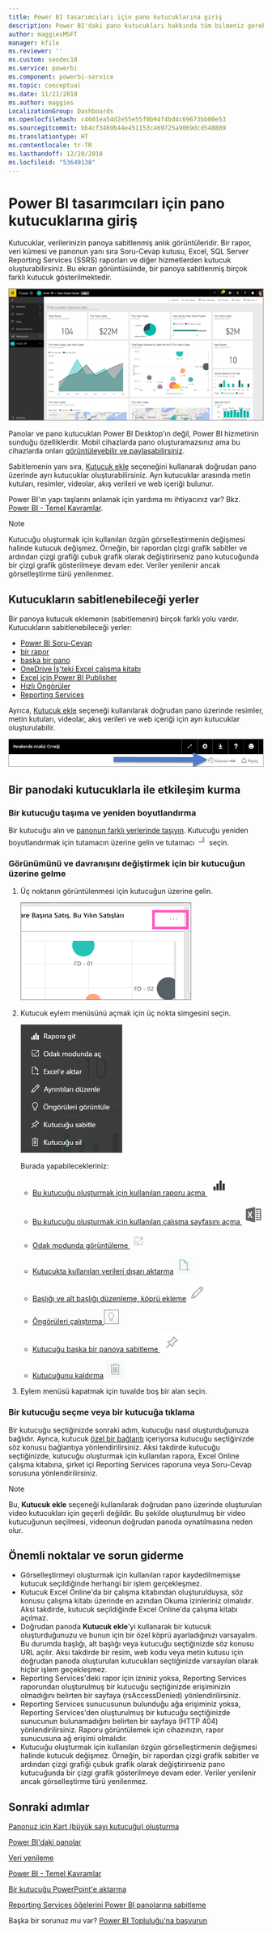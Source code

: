 ```yaml
---
title: Power BI tasarımcıları için pano kutucuklarına giriş
description: Power BI'daki pano kutucukları hakkında tüm bilmeniz gerekenler. SQL Server Reporting Services (SSRS) raporlarından oluşturulan kutucuklar da ele alınmaktadır.
author: maggiesMSFT
manager: kfile
ms.reviewer: ''
ms.custom: seodec18
ms.service: powerbi
ms.component: powerbi-service
ms.topic: conceptual
ms.date: 11/21/2018
ms.author: maggies
LocalizationGroup: Dashboards
ms.openlocfilehash: c4601ea54d2e55e55f0b94f4bd4c69673bb00e53
ms.sourcegitcommit: bb4cf3469b44e451153c469725a9069dcd548809
ms.translationtype: HT
ms.contentlocale: tr-TR
ms.lasthandoff: 12/20/2018
ms.locfileid: "53649138"
---
```

# <a name="intro-to-dashboard-tiles-for-power-bi-designers"></a>Power BI tasarımcıları için pano kutucuklarına giriş

Kutucuklar, verilerinizin panoya sabitlenmiş anlık görüntüleridir. Bir rapor, veri kümesi ve panonun yanı sıra Soru-Cevap kutusu, Excel, SQL Server Reporting Services (SSRS) raporları ve diğer hizmetlerden kutucuk oluşturabilirsiniz.  Bu ekran görüntüsünde, bir panoya sabitlenmiş birçok farklı kutucuk gösterilmektedir.

![Power BI panosu](media/service-dashboard-tiles/power-bi-dashboard.png)

Panolar ve pano kutucukları Power BI Desktop'ın değil, Power BI hizmetinin sunduğu özelliklerdir. Mobil cihazlarda pano oluşturamazsınız ama bu cihazlarda onları [görüntüleyebilir ve paylaşabilirsiniz](mobile-apps-view-dashboard.md).

Sabitlemenin yanı sıra, [Kutucuk ekle](service-dashboard-add-widget.md) seçeneğini kullanarak doğrudan pano üzerinde ayrı kutucuklar oluşturabilirsiniz. Ayrı kutucuklar arasında metin kutuları, resimler, videolar, akış verileri ve web içeriği bulunur.

Power BI'ın yapı taşlarını anlamak için yardıma mı ihtiyacınız var?  Bkz. [Power BI - Temel Kavramlar](service-basic-concepts.md).

> [!NOTE]
> Kutucuğu oluşturmak için kullanılan özgün görselleştirmenin değişmesi halinde kutucuk değişmez.  Örneğin, bir rapordan çizgi grafik sabitler ve ardından çizgi grafiği çubuk grafik olarak değiştirirseniz pano kutucuğunda bir çizgi grafik gösterilmeye devam eder. Veriler yenilenir ancak görselleştirme türü yenilenmez.
> 
> 

## <a name="pin-a-tile-from"></a>Kutucukların sabitlenebileceği yerler
Bir panoya kutucuk eklemenin (sabitlemenin) birçok farklı yolu vardır. Kutucukların sabitlenebileceği yerler:

* [Power BI Soru-Cevap](service-dashboard-pin-tile-from-q-and-a.md)
* [bir rapor](service-dashboard-pin-tile-from-report.md)
* [başka bir pano](service-pin-tile-to-another-dashboard.md)
* [OneDrive İş'teki Excel çalışma kitabı](service-dashboard-pin-tile-from-excel.md)
* [Excel için Power BI Publisher](publisher-for-excel.md)
* [Hızlı Öngörüler](service-insights.md)
* [Reporting Services](https://docs.microsoft.com/sql/reporting-services/pin-reporting-services-items-to-power-bi-dashboards)

Ayrıca, [Kutucuk ekle](service-dashboard-add-widget.md) seçeneği kullanılarak doğrudan pano üzerinde resimler, metin kutuları, videolar, akış verileri ve web içeriği için ayrı kutucuklar oluşturulabilir.

  ![Kutucuk ekle simgesi](media/service-dashboard-tiles/add_widgetnew.png)

## <a name="interacting-with-tiles-on-a-dashboard"></a>Bir panodaki kutucuklarla ile etkileşim kurma
### <a name="move-and-resize-a-tile"></a>Bir kutucuğu taşıma ve yeniden boyutlandırma
Bir kutucuğu alın ve [panonun farklı yerlerinde taşıyın](service-dashboard-edit-tile.md). Kutucuğu yeniden boyutlandırmak için tutamacın üzerine gelin ve tutamacı ![tutamaç](media/service-dashboard-tiles/resize-handle.jpg) seçin.

### <a name="hover-over-a-tile-to-change-the-appearance-and-behavior"></a>Görünümünü ve davranışını değiştirmek için bir kutucuğun üzerine gelme
1. Üç noktanın görüntülenmesi için kutucuğun üzerine gelin.
   
    ![kutucuk üç noktası](media/service-dashboard-tiles/ellipses_new.png)
2. Kutucuk eylem menüsünü açmak için üç nokta simgesini seçin.
   
    ![üç nokta simgesi](media/service-dashboard-tiles/power-bi-tile-menu.png)
   
    Burada yapabilecekleriniz:
   
   * [Bu kutucuğu oluşturmak için kullanılan raporu açma ](service-reports.md) ![rapor simgesi](media/service-dashboard-tiles/chart-icon.jpg)  
   
   * [Bu kutucuğu oluşturmak için kullanılan çalışma sayfasını açma ](service-reports.md) ![çalışma sayfası simgesi](media/service-dashboard-tiles/power-bi-open-worksheet.png)  
     
    * [Odak modunda görüntüleme ](service-focus-mode.md) ![odak simgesi](media/service-dashboard-tiles/fullscreen-icon.jpg)  
     * [Kutucukta kullanılan verileri dışarı aktarma](visuals/power-bi-visualization-export-data.md) ![verileri dışarı aktarma simgesi](media/service-dashboard-tiles/export-icon.png)
     * [Başlığı ve alt başlığı düzenleme, köprü ekleme](service-dashboard-edit-tile.md) ![düzenleme simgesi](media/service-dashboard-tiles/pencil-icon.jpg)
     * [Öngörüleri çalıştırma ](service-insights.md) ![öngörüler simgesi](media/service-dashboard-tiles/power-bi-insights.png)
     * [Kutucuğu başka bir panoya sabitleme ](service-pin-tile-to-another-dashboard.md)
       ![raptiye simgesi](media/service-dashboard-tiles/pin-icon.jpg)
     * [Kutucuğunu kaldırma](service-dashboard-edit-tile.md)
     ![silme simgesi](media/service-dashboard-tiles/trash-icon.png)
3. Eylem menüsü kapatmak için tuvalde boş bir alan seçin.

### <a name="select-click-a-tile"></a>Bir kutucuğu seçme veya bir kutucuğa tıklama
Bir kutucuğu seçtiğinizde sonraki adım, kutucuğu nasıl oluşturduğunuza bağlıdır. Ayrıca, kutucuk [özel bir bağlantı](service-dashboard-edit-tile.md) içeriyorsa kutucuğu seçtiğinizde söz konusu bağlantıya yönlendirilirsiniz. Aksi takdirde kutucuğu seçtiğinizde, kutucuğu oluşturmak için kullanılan rapora, Excel Online çalışma kitabına, şirket içi Reporting Services raporuna veya Soru-Cevap sorusuna yönlendirilirsiniz.

> [!NOTE]
> Bu, **Kutucuk ekle** seçeneği kullanılarak doğrudan pano üzerinde oluşturulan video kutucukları için geçerli değildir. Bu şekilde oluşturulmuş bir video kutucuğunun seçilmesi, videonun doğrudan panoda oynatılmasına neden olur.   
> 
> 

## <a name="considerations-and-troubleshooting"></a>Önemli noktalar ve sorun giderme

* Görselleştirmeyi oluşturmak için kullanılan rapor kaydedilmemişse kutucuk seçildiğinde herhangi bir işlem gerçekleşmez.
* Kutucuk Excel Online'da bir çalışma kitabından oluşturulduysa, söz konusu çalışma kitabı üzerinde en azından Okuma izinleriniz olmalıdır. Aksi takdirde, kutucuk seçildiğinde Excel Online'da çalışma kitabı açılmaz.
* Doğrudan panoda **Kutucuk ekle**'yi kullanarak bir kutucuk oluşturduğunuzu ve bunun için bir özel köprü ayarladığınızı varsayalım. Bu durumda başlığı, alt başlığı veya kutucuğu seçtiğinizde söz konusu URL açılır. Aksi takdirde bir resim, web kodu veya metin kutusu için doğrudan panoda oluşturulan kutucukları seçtiğinizde varsayılan olarak hiçbir işlem geçekleşmez.
* Reporting Services'deki rapor için izniniz yoksa, Reporting Services raporundan oluşturulmuş bir kutucuğu seçtiğinizde erişiminizin olmadığını belirten bir sayfaya (rsAccessDenied) yönlendirilirsiniz.
* Reporting Services sunucusunun bulunduğu ağa erişiminiz yoksa, Reporting Services'den oluşturulmuş bir kutucuğu seçtiğinizde sunucunun bulunamadığını belirten bir sayfaya (HTTP 404) yönlendirilirsiniz. Raporu görüntülemek için cihazınızın, rapor sunucusuna ağ erişimi olmalıdır.
* Kutucuğu oluşturmak için kullanılan özgün görselleştirmenin değişmesi halinde kutucuk değişmez.  Örneğin, bir rapordan çizgi grafik sabitler ve ardından çizgi grafiği çubuk grafik olarak değiştirirseniz pano kutucuğunda bir çizgi grafik gösterilmeye devam eder. Veriler yenilenir ancak görselleştirme türü yenilenmez.

## <a name="next-steps"></a>Sonraki adımlar
[Panonuz için Kart (büyük sayı kutucuğu) oluşturma](power-bi-visualization-card.md)

[Power BI'daki panolar](service-dashboards.md)  

[Veri yenileme](refresh-data.md)

[Power BI - Temel Kavramlar](service-basic-concepts.md)

[Bir kutucuğu PowerPoint'e aktarma](http://blogs.msdn.com/b/powerbidev/archive/2015/09/28/integrating-power-bi-tiles-into-office-documents.aspx)

[Reporting Services öğelerini Power BI panolarına sabitleme](https://msdn.microsoft.com/library/mt604784.aspx)

Başka bir sorunuz mu var? [Power BI Topluluğu'na başvurun](http://community.powerbi.com/)

